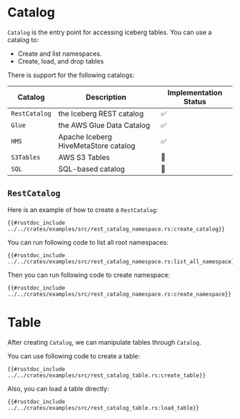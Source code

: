 <!--
  ~ Licensed to the Apache Software Foundation (ASF) under one
  ~ or more contributor license agreements.  See the NOTICE file
  ~ distributed with this work for additional information
  ~ regarding copyright ownership.  The ASF licenses this file
  ~ to you under the Apache License, Version 2.0 (the
  ~ "License"); you may not use this file except in compliance
  ~ with the License.  You may obtain a copy of the License at
  ~
  ~   http://www.apache.org/licenses/LICENSE-2.0
  ~
  ~ Unless required by applicable law or agreed to in writing,
  ~ software distributed under the License is distributed on an
  ~ "AS IS" BASIS, WITHOUT WARRANTIES OR CONDITIONS OF ANY
  ~ KIND, either express or implied.  See the License for the
  ~ specific language governing permissions and limitations
  ~ under the License.
-->

# Catalog

`Catalog` is the entry point for accessing iceberg tables. You can use a catalog to:

* Create and list namespaces.
* Create, load, and drop tables

There is support for the following catalogs:

| Catalog | Description | Implementation Status |
|---------|------------|------------------------|
| `RestCatalog` | the Iceberg REST catalog              | ✅ |
| `Glue`        | the AWS Glue Data Catalog             | ✅ |
| `HMS`         | Apache Iceberg HiveMetaStore catalog  | ✅ |
| `S3Tables`    | AWS S3 Tables                         | 🚧 |
| `SQL`         | SQL-based catalog                     | 🚧 |

## `RestCatalog` 

Here is an example of how to create a `RestCatalog`:

```rust,no_run,noplayground
{{#rustdoc_include ../../crates/examples/src/rest_catalog_namespace.rs:create_catalog}}
```

You can run following code to list all root namespaces:

```rust,no_run,noplayground
{{#rustdoc_include ../../crates/examples/src/rest_catalog_namespace.rs:list_all_namespace}}
```

Then you can run following code to create namespace:
```rust,no_run,noplayground
{{#rustdoc_include ../../crates/examples/src/rest_catalog_namespace.rs:create_namespace}}
```

# Table

After creating `Catalog`, we can manipulate tables through `Catalog`.

You can use following code to create a table:

```rust,no_run,noplayground
{{#rustdoc_include ../../crates/examples/src/rest_catalog_table.rs:create_table}}
```

Also, you can load a table directly:

```rust,no_run,noplayground
{{#rustdoc_include ../../crates/examples/src/rest_catalog_table.rs:load_table}}
```
